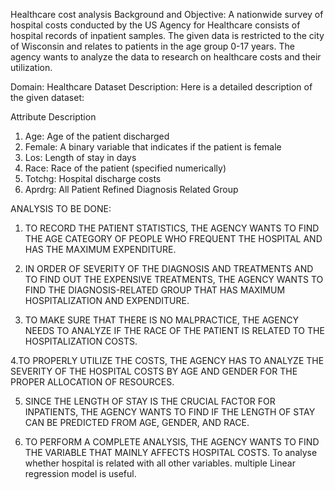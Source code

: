 
Healthcare cost analysis
Background and Objective: A nationwide survey of hospital costs conducted by the US Agency for Healthcare consists of
hospital records of inpatient samples. The given data is restricted to the city of Wisconsin and relates to patients in 
the age group 0-17 years. The agency wants to analyze the data to research on healthcare costs and their utilization.

Domain: Healthcare
Dataset Description:
Here is a detailed description of the given dataset:

Attribute Description 

1. Age: Age of the patient discharged
2. Female: A binary variable that indicates if the patient is female
3. Los: Length of stay in days
4. Race: Race of the patient (specified numerically)
5. Totchg: Hospital discharge costs
6. Aprdrg: All Patient Refined Diagnosis Related Group

ANALYSIS TO BE DONE:
1. TO RECORD THE PATIENT STATISTICS, THE AGENCY WANTS TO FIND THE AGE CATEGORY OF PEOPLE WHO FREQUENT THE HOSPITAL AND 
HAS THE MAXIMUM EXPENDITURE.

2. IN ORDER OF SEVERITY OF THE DIAGNOSIS AND TREATMENTS AND TO FIND OUT THE EXPENSIVE TREATMENTS, THE AGENCY
WANTS TO FIND THE DIAGNOSIS-RELATED GROUP THAT HAS MAXIMUM HOSPITALIZATION AND EXPENDITURE.

3. TO MAKE SURE THAT THERE IS NO MALPRACTICE, THE AGENCY NEEDS TO ANALYZE IF THE RACE OF THE PATIENT IS RELATED TO
THE HOSPITALIZATION COSTS.

4.TO PROPERLY UTILIZE THE COSTS, THE AGENCY HAS TO ANALYZE THE SEVERITY OF THE HOSPITAL COSTS BY AGE AND GENDER FOR
THE PROPER ALLOCATION OF RESOURCES.

5. SINCE THE LENGTH OF STAY IS THE CRUCIAL FACTOR FOR INPATIENTS, THE AGENCY WANTS TO FIND IF THE LENGTH OF STAY
CAN BE PREDICTED FROM AGE, GENDER, AND RACE.

6. TO PERFORM A COMPLETE ANALYSIS, THE AGENCY WANTS TO FIND THE VARIABLE THAT MAINLY AFFECTS HOSPITAL COSTS.
To analyse whether hospital is related with all other variables. multiple Linear regression model is useful.
